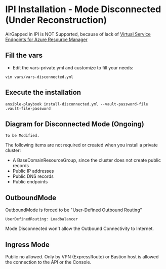 # IPI Installation - Mode Disconnected (Under Reconstruction)

AirGapped in IPI is NOT Supported, because of lack of [Virtual Service Endpoints for Azure Resource Manager]()

## Fill the vars

* Edit the vars-private.yml and customize to fill your needs:

```
vim vars/vars-disconnected.yml
```

## Execute the installation

```
ansible-playbook install-disconnected.yml --vault-password-file .vault-file-password
```

## Diagram for Disconnected Mode (Ongoing)

```
To be Modified.
```

The following items are not required or created when you install a private cluster:

* A BaseDomainResourceGroup, since the cluster does not create public records
* Public IP addresses
* Public DNS records
* Public endpoints

## OutboundMode

OutboundMode is forced to be "User-Defined Outbound Routing"

```
UserDefinedRouting: Loadbalancer
```

Mode Disconnected won't allow the Outbound Connectivity to Internet.

## Ingress Mode

Public no allowed. Only by VPN (ExpressRoute) or Bastion host is allowed the connection to the API
or the Console.
